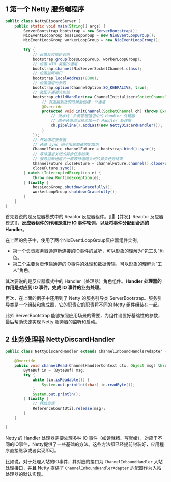 ## 1 第一个 Netty 服务端程序

```java
public class NettyDiscardServer {  
    public static void main(String[] args) {  
        ServerBootstrap bootstrap = new ServerBootstrap();  
        NioEventLoopGroup bossLoopGroup = new NioEventLoopGroup();  
        NioEventLoopGroup workerLoopGroup = new NioEventLoopGroup();  
  
        try {  
            // 设置反应器轮训组  
            bootstrap.group(bossLoopGroup, workerLoopGroup);  
            // 设置 NIO 类型的通道  
            bootstrap.channel(NioServerSocketChannel.class);  
            // 设置监听端口  
            bootstrap.localAddress(8080);  
            // 设置通道的参数  
            bootstrap.option(ChannelOption.SO_KEEPALIVE, true);  
            // 装配子通道流水线  
            bootstrap.childHandler(new ChannelInitializer<SocketChannel>() {  
                // 有连接到达的时候会创建一个通道  
                @Override  
                protected void initChannel(SocketChannel ch) throws Exception {  
                    // 流水线：负责管理通道中的 Handler 处理器  
                    // 向子通道流水线添加一个 Handler 处理器  
                    ch.pipeline().addLast(new NettyDiscardHandler());  
                }  
            });  
            // 开始绑定服务器  
            // 通过 sync 同步阻塞知道绑定成功  
            ChannelFuture channelFuture = bootstrap.bind().sync();  
            // 等待通道关闭的异步任务结束  
            // 服务监听通道会一直等待通道关闭的异步任务结束  
            ChannelFuture closeFuture = channelFuture.channel().closeFuture();  
            closeFuture.sync();  
        } catch (InterruptedException e) {  
            throw new RuntimeException(e);  
        } finally {  
            bossLoopGroup.shutdownGracefully();  
            workerLoopGroup.shutdownGracefully();  
        }  
    }  
}
```

首先要说的是反应器模式中的 Reactor 反应器组件。[[🌲【并发】Reactor 反应器模式]]，**反应器组件的作用是进行 IO 事件轮训，以及将事件分配到合适的 Handler**。

在上面的例子中，使用了两个NioEventLoopGroup反应器组件实例。

- 第一个负责服务器通道新连接的IO事件的监听，可以形象的理解为“包工头”角色。
- 第二个主要负责传输通道的IO事件的处理和数据传输，可以形象的理解为“工人”角色。

其次要说的是反应器模式中的 Handler（处理器）角色组件。**Handler 处理器的作用是对应到 IO 事件，完成 IO 事件的业务处理**。

再次，在上面的例子中还用到了 Netty 的服务引导类 ServerBootstrap。服务引导类是一个组装和集成器，它的职责它的职责将不同的 Netty 组件组装在一起。

此外 ServerBootstrap 能够按照应用场景的需要，为组件设置好基础性的参数，最后帮助快速实现 Netty 服务器的监听和启动。

## 2 业务处理器 NettyDiscardHandler

```java
public class NettyDiscardHandler extends ChannelInboundHandlerAdapter {  
  
    @Override  
    public void channelRead(ChannelHandlerContext ctx, Object msg) throws Exception {  
        ByteBuf in = (ByteBuf) msg;  
        try {  
            while (in.isReadable()) {  
                System.out.println((char) in.readByte());  
            }  
            System.out.println();  
        } finally {  
            // 释放资源  
            ReferenceCountUtil.release(msg);  
        }  
    }  
      
}
```

Netty 的 Handler 处理器需要处理多种 IO 事件（如读就绪、写就绪），对应于不同的IO事件，Netty提供了一些基础的方法。这些方法都已经提前封装好，应用程序直接继承或者实现即可。

比如说，对于处理入站的IO事件，其对应的接口为 `ChannelInboundHandler` 入站处理接口，并且 Netty 提供了 `ChannelInboundHandlerAdapter` 适配器作为入站处理器的默认实现。
